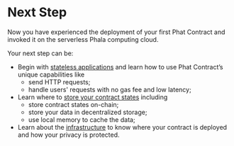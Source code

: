 # Next Step

Now you have experienced the deployment of your first Phat Contract and invoked it on the serverless Phala computing cloud.

Your next step can be:

* Begin with [stateless applications](build-on-phat-contract/build-stateless-backend.md) and learn how to use Phat Contract’s unique capabilities like
  * send HTTP requests;
  * handle users' requests with no gas fee and low latency;
* Learn where to [store your contract states](build-on-phat-contract/store-contract-states.md) including
  * store contract states on-chain;
  * store your data in decentralized storage;
  * use local memory to cache the data;
* Learn about the [infrastructure](../../../developers/getting-started/broken-reference/) to know where your contract is deployed and how your privacy is protected.
